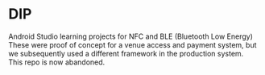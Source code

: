 DIP
===

Android Studio learning projects for NFC and BLE (Bluetooth Low Energy)  
These were proof of concept for a venue access and payment system, but we subsequently used a different framework in the production system.  
This repo is now abandoned.
